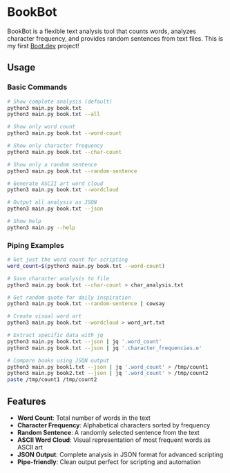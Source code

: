 # BookBot

BookBot is a flexible text analysis tool that counts words, analyzes character frequency, and provides random sentences from text files. This is my first [Boot.dev](https://www.boot.dev) project!

## Usage

### Basic Commands

```bash
# Show complete analysis (default)
python3 main.py book.txt
python3 main.py book.txt --all

# Show only word count
python3 main.py book.txt --word-count

# Show only character frequency
python3 main.py book.txt --char-count

# Show only a random sentence
python3 main.py book.txt --random-sentence

# Generate ASCII art word cloud
python3 main.py book.txt --wordcloud

# Output all analysis as JSON
python3 main.py book.txt --json

# Show help
python3 main.py --help
```

### Piping Examples

```bash
# Get just the word count for scripting
word_count=$(python3 main.py book.txt --word-count)

# Save character analysis to file
python3 main.py book.txt --char-count > char_analysis.txt

# Get random quote for daily inspiration
python3 main.py book.txt --random-sentence | cowsay

# Create visual word art
python3 main.py book.txt --wordcloud > word_art.txt

# Extract specific data with jq
python3 main.py book.txt --json | jq '.word_count'
python3 main.py book.txt --json | jq '.character_frequencies.e'

# Compare books using JSON output
python3 main.py book1.txt --json | jq '.word_count' > /tmp/count1
python3 main.py book2.txt --json | jq '.word_count' > /tmp/count2
paste /tmp/count1 /tmp/count2
```

## Features

- **Word Count**: Total number of words in the text
- **Character Frequency**: Alphabetical characters sorted by frequency 
- **Random Sentence**: A randomly selected sentence from the text
- **ASCII Word Cloud**: Visual representation of most frequent words as ASCII art
- **JSON Output**: Complete analysis in JSON format for advanced scripting
- **Pipe-friendly**: Clean output perfect for scripting and automation

